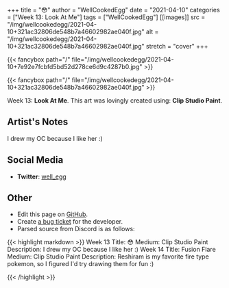 +++
title =       "😳"
author =      "WellCookedEgg"
date =        "2021-04-10"
categories =  ["Week 13: Look At Me"]
tags =        ["WellCookedEgg"]
[[images]]
                      src = "/img/wellcookedegg/2021-04-10+321ac32806de548b7a46602982ae040f.jpg"
                      alt = "/img/wellcookedegg/2021-04-10+321ac32806de548b7a46602982ae040f.jpg"
                      stretch = "cover"
+++


{{< fancybox path="/" file="/img/wellcookedegg/2021-04-10+7e92e7fcbfd5bd52d278ce6d9c4287b0.jpg" >}}

{{< fancybox path="/" file="/img/wellcookedegg/2021-04-10+321ac32806de548b7a46602982ae040f.jpg" >}}


Week 13: **Look At Me**. This art was lovingly created using: **Clip Studio Paint**.

## Artist's Notes

I drew my OC because I like her :)

## Social Media

- **Twitter**: [well_egg]()


## Other

- Edit this page on [GitHub](https://github.com/teaminkling/web-refresh/edit/main/blog/content/blog/wellcookedegg-week-13-d1bc.md).
- Create [a bug ticket](https://github.com/teaminkling/web-refresh/issues/new?assignees=&labels=bug&template=problem-report.md&title=) for the developer.
- Parsed source from Discord is as follows:

{{< highlight markdown >}}
Week 13
Title: 😳 
Medium: Clip Studio Paint
Description: I drew my OC because I like her :)
Week 14
Title: Fusion Flare
Medium: Clip Studio Paint
Description: Reshiram is my favorite fire type pokemon, so I figured I'd try drawing them for fun :)

{{< /highlight >}}
